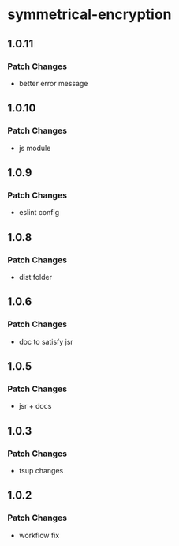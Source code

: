 # symmetrical-encryption

## 1.0.11

### Patch Changes

- better error message

## 1.0.10

### Patch Changes

- js module

## 1.0.9

### Patch Changes

- eslint config

## 1.0.8

### Patch Changes

- dist folder

## 1.0.6

### Patch Changes

- doc to satisfy jsr

## 1.0.5

### Patch Changes

- jsr + docs

## 1.0.3

### Patch Changes

- tsup changes

## 1.0.2

### Patch Changes

- workflow fix
